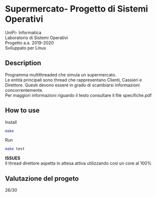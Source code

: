 # Supermercato- Progetto di Sistemi Operativi

UniPi- Informatica  
Laboratorio di Sistemi Operativi  
Progetto a.a. 2019-2020  
Sviluppato per Linux  
  
## Description  
  Programma multithreaded che simula un supermercato.   
  Le entità principali sono thread che rappresentano Clienti, Cassieri e Direttore. Questi devono essere in grado di scambiarsi informazioni concorrentemente.  
  Per maggiori informazioni riguardo il testo consultare il file specifiche.pdf  

## How to use  
Install
```bash
make
```  
Run
```bash
make test
```


  
**ISSUES**  
Il thread direttore aspetta in attesa attiva utilizzando così un core al 100%  
  
## Valutazione del progeto  
26/30
